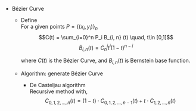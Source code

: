 * Bézier Curve
  - Define  
    For a given points $P = \{(x_i, y_i)\}_n$ 
    $$C(t) = \sum_{i=0}^n P_i B_{i, n} (t) \quad, t\in [0,1]$$
    $$B_{i, n}(t) = C_n^i t^i (1-t)^{n-i}  \tag{Bernstein}$$
    
    where $C(t)$ is the Bézier Curve, and $B_{i, n}(t)$ is Bernstein base function.

  - Algorithm: generate Bézier Curve  
    - De Casteljau algorithm  
      Recursive method with, 
      $$C_{0, 1, 2, ..., n}(t) = (1-t) \cdot C_{0, 1, 2, ..., n-1}(t) + t \cdot C_{1, 2, ..., n}(t)$$ 